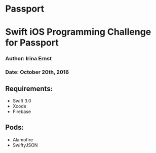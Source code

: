 # Passport

# Swift iOS Programming Challenge for Passport
### Author: Irina Ernst
### Date: October 20th, 2016

## Requirements:

* Swift 3.0
* Xcode 
* Firebase 

## Pods:
* Alamofire
* SwiftyJSON
